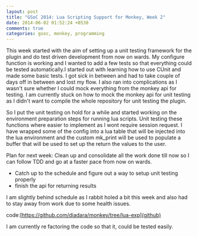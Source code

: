 ```yaml
---
layout: post
title: "GSoC 2014: Lua Scripting Support for Monkey, Week 2"
date: 2014-06-02 01:52:24 +0530
comments: true
categories: gsoc, monkey, programming
---
```



This week started with the aim of setting up a unit testing framework
for the plugin and do test driven development from now on wards. My
configure function is working and I wanted to add a few tests so that
everything could be tested automatically.I started out with learning
how to use CUnit and made some basic tests. I got sick in between and
had to take couple of days off in between and lost my flow. I also ran
into complications as I wasn't  sure whether I could mock everything
from the monkey api for testing. I am currently stuck on how to mock
the monkey api for unit testing as I didn't want to compile the whole
repository for unit testing the plugin.

So I put the unit testing on hold for a while and started working on
the environment preparation steps for running lua scripts. Unit testing
these functions where easier to implement as I wont require session
request. I have wrapped some of the config into a lua table that will
be injected into the lua environment and the custom mk_print will be
used to populate a buffer that will be used to set up the return the
values to the user.



Plan for next week:
Clean up and consolidate all the work done till now so I can follow
TDD and go at a faster pace from now on wards.

- Catch up to the schedule and figure out a way to setup unit testing
  properly
- finish the api for returning results

I am slightly behind schedule as I rabbit holed a bit this week and
also had to stay away from work due to some health issues.

code:[https://github.com/diadara/monkey/tree/lua-exp](github)

I am currently re factoring the code so that it, could be tested
easily.

